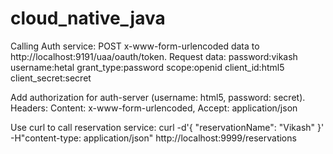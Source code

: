 # cloud_native_java

Calling Auth service:
POST x-www-form-urlencoded data to http://localhost:9191/uaa/oauth/token. 
Request data:
password:vikash
username:hetal
grant_type:password
scope:openid
client_id:html5
client_secret:secret

Add authorization for auth-server (username: html5, password: secret).
Headers: Content: x-www-form-urlencoded, Accept: application/json

Use curl to call reservation service:
 curl -d'{ "reservationName": "Vikash" }' -H"content-type: application/json" http://localhost:9999/reservations
